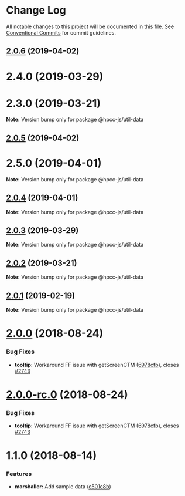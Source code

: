 # Change Log

All notable changes to this project will be documented in this file.
See [Conventional Commits](https://conventionalcommits.org) for commit guidelines.

## [2.0.6](https://github.com/GordonSmith/Visualization/compare/@hpcc-js/util-data@2.0.1...@hpcc-js/util-data@2.0.6) (2019-04-02)



# 2.4.0 (2019-03-29)



# 2.3.0 (2019-03-21)

**Note:** Version bump only for package @hpcc-js/util-data






## [2.0.5](https://github.com/GordonSmith/Visualization/compare/@hpcc-js/util-data@2.0.1...@hpcc-js/util-data@2.0.5) (2019-04-02)



# 2.5.0 (2019-04-01)

**Note:** Version bump only for package @hpcc-js/util-data






## [2.0.4](https://github.com/GordonSmith/Visualization/compare/@hpcc-js/util-data@2.0.1...@hpcc-js/util-data@2.0.4) (2019-04-01)

**Note:** Version bump only for package @hpcc-js/util-data






## [2.0.3](https://github.com/GordonSmith/Visualization/compare/@hpcc-js/util-data@2.0.1...@hpcc-js/util-data@2.0.3) (2019-03-29)

**Note:** Version bump only for package @hpcc-js/util-data






## [2.0.2](https://github.com/GordonSmith/Visualization/compare/@hpcc-js/util-data@2.0.1...@hpcc-js/util-data@2.0.2) (2019-03-21)

**Note:** Version bump only for package @hpcc-js/util-data






## [2.0.1](https://github.com/GordonSmith/Visualization/compare/@hpcc-js/util-data@2.0.0...@hpcc-js/util-data@2.0.1) (2019-02-19)

**Note:** Version bump only for package @hpcc-js/util-data






<a name="2.0.0"></a>
# [2.0.0](https://github.com/GordonSmith/Visualization/compare/@hpcc-js/util-data@1.1.0...@hpcc-js/util-data@2.0.0) (2018-08-24)


### Bug Fixes

* **tooltip:** Workaround FF issue with getScreenCTM ([6978cfb](https://github.com/GordonSmith/Visualization/commit/6978cfb)), closes [#2743](https://github.com/GordonSmith/Visualization/issues/2743)





<a name="2.0.0-rc.0"></a>
# [2.0.0-rc.0](https://github.com/GordonSmith/Visualization/compare/@hpcc-js/util-data@1.1.0...@hpcc-js/util-data@2.0.0-rc.0) (2018-08-24)


### Bug Fixes

* **tooltip:** Workaround FF issue with getScreenCTM ([6978cfb](https://github.com/GordonSmith/Visualization/commit/6978cfb)), closes [#2743](https://github.com/GordonSmith/Visualization/issues/2743)





<a name="1.1.0"></a>
# 1.1.0 (2018-08-14)


### Features

* **marshaller:** Add sample data ([c501c8b](https://github.com/GordonSmith/Visualization/commit/c501c8b))
